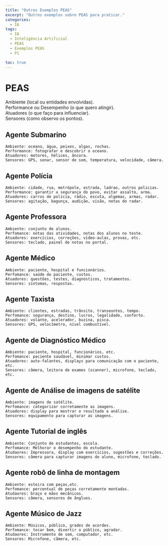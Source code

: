 ```yaml
---
title: "Outros Exemplos PEAS"
excerpt: "Outros exemplos sobre PEAS para praticar."
categories:
  - IA
tags:
  - IA
  - Inteligência Artificial
  - PEAS
  - Exemplos PEAS
  - P1

toc: true
---
```


# PEAS

Ambiente (local ou entidades envolvidas).  
Performance ou Desempenho (o que quero atingir).  
Atuadores (o que faço para influenciar).  
Sensores (como observo os pontos).

## Agente Submarino

    Ambiente: oceano, água, peixes, algas, rochas.
    Performance: fotografar e descobrir o oceano.
    Atuadores: motores, hélices, âncora.
    Sensores: GPS, sonar, sensor de som, temperatura, velocidade, câmera.

## Agente Polícia

    Ambiente: cidade, rua, metrópole, estrada, ladrao, outros policias.
    Performance: garantir a segurança do povo, evitar assalto, arma.
    Atuadores: carros de polícia, rádio, escuta, algemas, armas, radar.
    Sensores: agitação, bagunça, audição, visão, notas do radar.

## Agente Professora

    Ambiente: conjunto de alunos.
    Perfomance: notas das atividades, notas dos alunos no teste.
    Atuadores: exercícios, correções, vídeo-aulas, provas, etc.
    Sensores: teclado, painel de notas no portal.

## Agente Médico

    Ambiente: paciente, hospital e funcionários.
    Perfomance: saúde do paciente, custos.
    Atuadores: questões, testes, diagnósticos, tratamentos.
    Sensores: sintomas, respostas.

## Agente Taxista

    Ambiente: clientes, estradas, trânsito, transeuntes, tempo.
    Perfomance: segurança, destino, lucros, legalidade, conforto.
    Atuadores: volante, acelerador, buzina, pisca.
    Sensores: GPS, velocímetro, nível combustível.

## Agente de Diagnóstico Médico

    Ambiente: paciente, hospital, funcionários, etc.
    Perfomance: paciente saudável, minimar custos.
    Atuadores: auto-falantes, displays para comunicação com o paciente, etc.
    Sensores: câmera, leitora de exames (scanner), microfone, teclado, etc.

## Agente de Análise de imagens de satélite

    Ambiente: imagens de satélite.
    Perfomance: categorizar corretamente as imagens.
    Atuadores: display para mostrar o resultado a análise.
    Sensores: equipamento para capturar as imagens.

## Agente Tutorial de inglês

    Ambiente: Conjunto de estudantes, escola.
    Perfomance: Melhorar o desempenho do estudante.
    Atudaores: Impressora, display com exercícios, sugestões e correções.
    Sensores: câmera para capturar imagens do aluno, microfone, teclado.

## Agente robô de linha de montagem

    Ambiente: esteira com peças,etc.
    Perfomance: percentual de peças corretamente montadas.
    Atudaores: braço e mãos mecânicos.
    Sensores: câmera, sensores de ângluos.

## Agente Músico de Jazz

    Ambiente: Músicos, público, grades de acordes.
    Perfomance: tocar bem, divertir o público, agradar.
    Atudaores: Instrumento de som, computador, etc.
    Sensores: Microfone, câmera, etc.